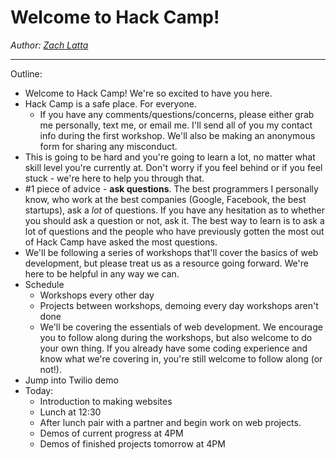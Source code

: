 # Welcome to Hack Camp!

_Author: [Zach Latta](https://github.com/zachlatta)_

-------------------------------------------------------------------------------

Outline:

- Welcome to Hack Camp! We're so excited to have you here.
- Hack Camp is a safe place. For everyone.
  - If you have any comments/questions/concerns, please either grab me
    personally, text me, or email me. I'll send all of you my contact info
    during the first workshop. We'll also be making an anonymous form for
    sharing any misconduct.
- This is going to be hard and you're going to learn a lot, no matter what skill
  level you're currently at. Don't worry if you feel behind or if you feel
  stuck - we're here to help you through that.
- #1 piece of advice - **ask questions**. The best programmers I personally
  know, who work at the best companies (Google, Facebook, the best
  startups), ask a _lot_ of questions. If you have any hesitation as to whether
  you should ask a question or not, ask it. The best way to learn is to ask a
  lot of questions and the people who have previously gotten the most out of
  Hack Camp have asked the most questions.
- We'll be following a series of workshops that'll cover the basics of web
  development, but please treat us as a resource going forward. We're here
  to be helpful in any way we can.
- Schedule
  - Workshops every other day
  - Projects between workshops, demoing every day workshops aren't done
  - We'll be covering the essentials of web development. We encourage you to
    follow along during the workshops, but also welcome to do your own thing.
    If you already have some coding experience and know what we're covering
    in, you're still welcome to follow along (or not!).
- Jump into Twilio demo
- Today:
  - Introduction to making websites
  - Lunch at 12:30
  - After lunch pair with a partner and begin work on web projects.
  - Demos of current progress at 4PM
  - Demos of finished projects tomorrow at 4PM
